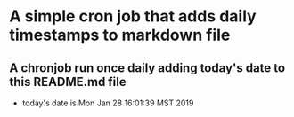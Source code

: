 A simple cron job that adds daily timestamps to markdown file
============================================================
## A chronjob run once daily adding today's date to this README.md file
* today's date is Mon Jan 28 16:01:39 MST 2019
